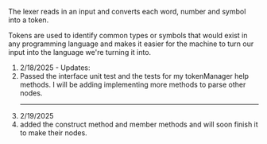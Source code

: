 <p>The lexer reads in an input and converts each word, number and symbol into a token.</p>
<p>Tokens are used to identify common types or symbols that would exist in any
programming language and makes it easier for the machine to turn our input into the language we're turning it into.</p>
<ol>
<li>2/18/2025 - Updates:</li>
<li>Passed the interface unit test and the tests for my tokenManager help methods. I will be adding implementing more methods to parse other nodes.</li>
  <hr>
  <li>2/19/2025</li>
  <li>added the construct method and member methods and will soon finish it to make their nodes. </li>
</ol>

